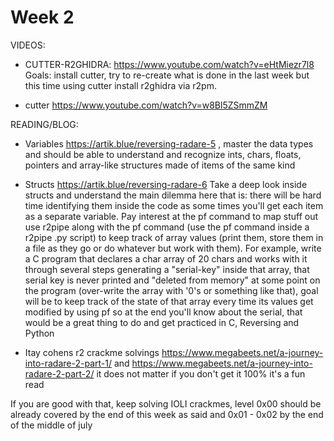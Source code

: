# Week 2

VIDEOS:

- CUTTER-R2GHIDRA: https://www.youtube.com/watch?v=eHtMiezr7l8 Goals: install cutter, try to re-create what is done in the last week but this time using cutter install r2ghidra via r2pm.  

- cutter https://www.youtube.com/watch?v=w8Bl5ZSmmZM

READING/BLOG:

- Variables https://artik.blue/reversing-radare-5 , master the data types and should be able to understand and recognize ints, chars, floats, pointers and array-like structures made of items of the same kind

- Structs https://artik.blue/reversing-radare-6 Take a deep look inside structs and understand the main dilemma here that is: there will be hard time identifying them inside the code as some times you'll get each item as a separate variable. Pay interest at the pf command to map stuff out use r2pipe along with the pf command (use the pf command inside a r2pipe .py script) to keep track of array values (print them, store them in a file as they go or do whatever but work with them). For example, write a C program that declares a char array of 20 chars and works with it through several steps generating a "serial-key" inside that array, that serial key is never printed and "deleted from memory" at some point on the program (over-write the array with '0's or something like that), goal will be to keep track of the state of that array every time its values get modified by using pf so at the end you'll know about the serial, that would be a great thing to do and get practiced in C, Reversing and Python


- Itay cohens r2 crackme solvings https://www.megabeets.net/a-journey-into-radare-2-part-1/ and https://www.megabeets.net/a-journey-into-radare-2-part-2/ it does not matter if you don't get it 100% it's a fun read

If you are good with that, keep solving IOLI crackmes, level 0x00 should be already covered by the end of this week as said and 0x01 - 0x02 by the end of the middle of july
